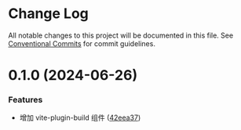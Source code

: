 # Change Log

All notable changes to this project will be documented in this file.
See [Conventional Commits](https://conventionalcommits.org) for commit guidelines.

# 0.1.0 (2024-06-26)

### Features

- 增加 vite-plugin-build 组件 ([42eea37](https://github.com/WangXueLinA/dumi_document/commit/42eea37ccd545fca2d6490a6449ea6c3e99a70b5))
